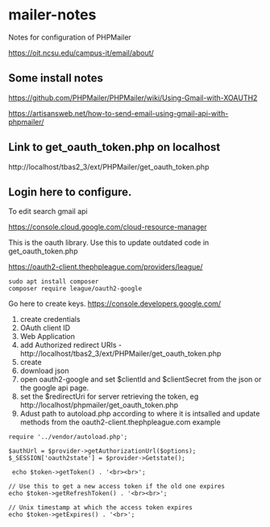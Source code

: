 # mailer-notes
Notes for configuration of PHPMailer


https://oit.ncsu.edu/campus-it/email/about/

## Some install notes

https://github.com/PHPMailer/PHPMailer/wiki/Using-Gmail-with-XOAUTH2

https://artisansweb.net/how-to-send-email-using-gmail-api-with-phpmailer/

## Link to get_oauth_token.php on localhost

http://localhost/tbas2_3/ext/PHPMailer/get_oauth_token.php

## Login here to configure.

To edit search gmail api

https://console.cloud.google.com/cloud-resource-manager

This is the oauth library.
Use this to update outdated code in get_oauth_token.php

https://oauth2-client.thephpleague.com/providers/league/

```
sudo apt install composer
composer require league/oauth2-google
```
Go here to create keys.
https://console.developers.google.com/

1. create credentials
2. OAuth client ID
3. Web Application
4. add Authorized redirect URIs - http://localhost/tbas2_3/ext/PHPMailer/get_oauth_token.php
5. create
6. download json
7. open oauth2-google and set $clientId and $clientSecret from the json or the google api page.
8. set the $redirectUri for server retrieving the token, eg http://localhost/phpmailer/get_oauth_token.php
9. Adust path to autoload.php according to where it is intsalled and update methods from the oauth2-client.thephpleague.com example

```
require '../vendor/autoload.php';

$authUrl = $provider->getAuthorizationUrl($options);
$_SESSION['oauth2state'] = $provider->Getstate();

 echo $token->getToken() . '<br><br>';

// Use this to get a new access token if the old one expires
echo $token->getRefreshToken() . '<br><br>';

// Unix timestamp at which the access token expires
echo $token->getExpires() . '<br>';

```
